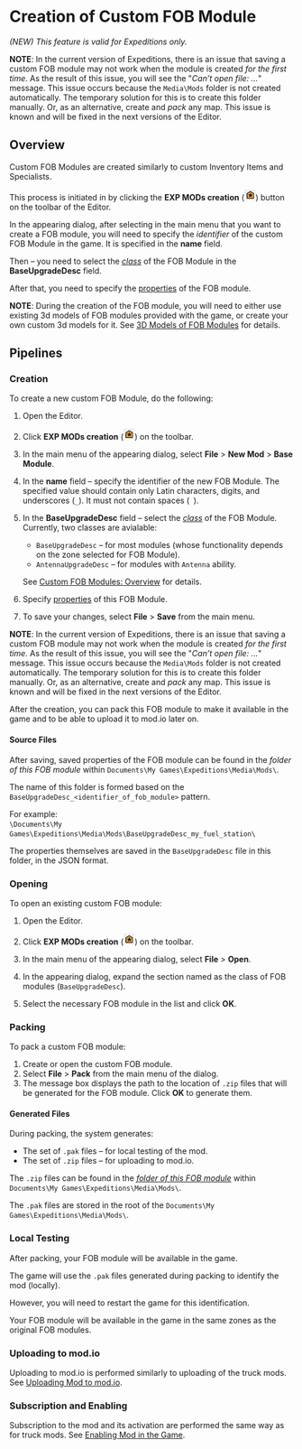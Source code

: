 # Creation of Custom FOB Module

*(NEW) This feature is valid for Expeditions only.*

**NOTE**: In the current version of Expeditions, there is an issue that saving a custom FOB module may not work when the module is created *for the first time*. As the result of this issue, you will see the "*Can’t open file: ...*" message. This issue occurs because the `Media\Mods` folder is not created automatically. The temporary solution for this is to create this folder manually. Or, as an alternative, create and *pack* any map. This issue is known and will be fixed in the next versions of the Editor.

## Overview

Custom FOB Modules are created similarly to custom Inventory Items and Specialists.

This process is initiated in by clicking the **EXP MODs creation** (![](./../../map_modding/creating_a_map/media/exp_mods_creation_button.png)) button on the toolbar of the Editor.

In the appearing dialog, after selecting in the main menu that you want to create a FOB module, you will need to specify the *identifier* of the custom FOB Module in the game. It is specified in the **name** field.

Then – you need to select the [*class*][class] of the FOB Module in the **BaseUpgradeDesc** field. 

After that, you need to specify the [properties][properties] of the FOB module. 

**NOTE**: During the creation of the FOB module, you will need to either use existing 3d models of FOB modules provided with the game, or create your own custom 3d models for it. See [3D Models of FOB Modules][3d_models_of_fob_modules] for details.   


## Pipelines

### Creation

To create a new custom FOB Module, do the following:

1.  Open the Editor. 

2.  Click **EXP MODs creation** (![](./../../map_modding/creating_a_map/media/exp_mods_creation_button.png)) on the toolbar.

3.  In the main menu of the appearing dialog, select **File** \> **New Mod** \> **Base Module**.

4.  In the **name** field – specify the identifier of the new FOB Module. The specified value should contain only Latin characters, digits, and underscores (`_`). It must not contain spaces (` `).

5.  In the **BaseUpgradeDesc** field – select the [*class*][class] of the FOB Module. Currently, two classes are avialable:

    -   `BaseUpgradeDesc` – for most modules (whose functionality depends on the zone selected for FOB Module).
    -   `AntennaUpgradeDesc` – for modules with `Antenna` ability.

    See [Custom FOB Modules: Overview][class] for details.

6.  Specify [properties][properties] of this FOB Module.

7.  To save your changes, select **File** \> **Save** from the main menu.

**NOTE**: In the current version of Expeditions, there is an issue that saving a custom FOB module may not work when the module is created *for the first time*. As the result of this issue, you will see the "*Can’t open file: ...*" message. This issue occurs because the `Media\Mods` folder is not created automatically. The temporary solution for this is to create this folder manually. Or, as an alternative, create and *pack* any map. This issue is known and will be fixed in the next versions of the Editor.

After the creation, you can pack this FOB module to make it available in the game and to be able to upload it to mod.io later on.

#### Source Files
After saving, saved properties of the FOB module can be found in the *folder of this FOB module* within `Documents\My Games\Expeditions\Media\Mods\`. 

The name of this folder is formed based on the `BaseUpgradeDesc_<identifier_of_fob_module>` pattern.

For example:  
`\Documents\My Games\Expeditions\Media\Mods\BaseUpgradeDesc_my_fuel_station\`

The properties themselves are saved in the `BaseUpgradeDesc` file in this folder, in the JSON format.

### Opening
To open an existing custom FOB module:

1.  Open the Editor. 

2.  Click **EXP MODs creation** (![](./../../map_modding/creating_a_map/media/exp_mods_creation_button.png)) on the toolbar.

3.  In the main menu of the appearing dialog, select **File** \> **Open**.

4.  In the appearing dialog, expand the section named as the class of FOB modules (`BaseUpgradeDesc`).

5.  Select the necessary FOB module in the list and click **OK**.


### Packing

To pack a custom FOB module:

1.  Create or open the custom FOB module.
2.  Select **File** \> **Pack** from the main menu of the dialog.
3.  The message box displays the path to the location of `.zip` files that will be generated for the FOB module. Click **OK** to generate them.

#### Generated Files
During packing, the system generates:

-   The set of `.pak` files – for local testing of the mod.
-   The set of `.zip` files – for uploading to mod.io.

The `.zip` files can be found in the [*folder of this FOB module*](#source-files) within `Documents\My Games\Expeditions\Media\Mods\`.

The `.pak` files are stored in the root of the `Documents\My Games\Expeditions\Media\Mods\`. 


### Local Testing
After packing, your FOB module will be available in the game.

The game will use the `.pak` files generated during packing to identify the mod (locally).

However, you will need to restart the game for this identification.

Your FOB module will be available in the game in the same zones as the original FOB modules.


### Uploading to mod.io 
Uploading to mod.io is performed similarly to uploading of the truck mods. See [Uploading Mod to mod.io][uploading].


### Subscription and Enabling  
Subscription to the mod and its activation are performed the same way as for truck mods. See [Enabling Mod in the Game][enabling].



[class]: ./custom_fob_modules_overview.md#classes
[properties]: ./general_properties_of_fob_modules.md
[3d_models_of_fob_modules]: ./3d_models_of_fob_modules.md
[uploading]: ./../../truck_modding/getting_started/sample_mod_by_the_game/uploading_mod_to_mod_io.md
[enabling]: ./../../truck_modding/getting_started/sample_mod_by_the_game/enabling_mod_in_the_game.md